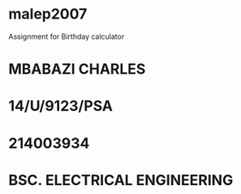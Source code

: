# malep2007
Assignment for Birthday calculator

# MBABAZI CHARLES

# 14/U/9123/PSA

# 214003934

# BSC. ELECTRICAL ENGINEERING
